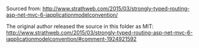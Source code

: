 Sourced from: http://www.strathweb.com/2015/03/strongly-typed-routing-asp-net-mvc-6-iapplicationmodelconvention/

The original author released the source in this folder as MIT:
http://www.strathweb.com/2015/03/strongly-typed-routing-asp-net-mvc-6-iapplicationmodelconvention/#comment-1924921592